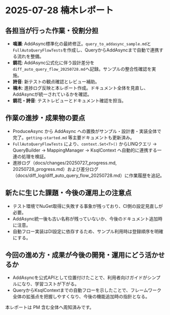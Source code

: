 # 2025-07-28 楠木レポート

## 各担当が行った作業・役割分担
- **鳴瀬**: AddAsync標準化の最終修正。`query_to_addasync_sample.md`と`FullAutoQueryFlowTests`を作成し、QueryからAddAsyncまで自動で連携する流れを整備。
- **鏡花**: AddAsync公式化に伴う設計差分を`diff_auto_query_flow_20250728.md`へ記録。サンプルの整合性確認を実施。
- **詩音**: 新テストの観点確認とレビュー補助。
- **楠木**: 進捗ログ反映と本レポート作成。ドキュメント全体を見直し、AddAsyncが統一されているかを確認。
- **鏡花・詩音**: テストレビューとドキュメント確認を担当。

## 作業の進捗・成果物の要点
- ProduceAsync から AddAsync への置換がサンプル・設計書・実装全体で完了。`getting-started.md` 等主要ドキュメントも更新済み。
- `FullAutoQueryFlowTests` により、`context.Set<T>()` からLINQクエリ → QueryBuilder → MappingManager → KsqlContext へ自動的に連携する一連の処理を検証。
- 進捗ログ（docs/changes/20250727_progress.md, 20250728_progress.md）および差分ログ（docs/diff_log/diff_auto_query_flow_20250728.md）に作業履歴を追記。

## 新たに生じた課題・今後の運用上の注意点
- テスト環境でNuGet取得に失敗する事象が残っており、CI側の設定見直しが必要。
- AddAsync統一後も古い名称が残っていないか、今後のドキュメント追加時に注意。
- 自動フロー実装はDI設定に依存するため、サンプル利用時は登録順序を明確にする。

## 今回の進め方・成果が今後の開発・運用にどう活かせるか
- AddAsyncを公式APIとして位置付けたことで、利用者向けガイドがシンプルになり、学習コストが下がる。
- QueryからKsqlContextまでの自動フローを示したことで、フレームワーク全体の拡張点を把握しやすくなり、今後の機能追加時の指針となる。

本レポートは PM 含む全体へ周知済みです。
